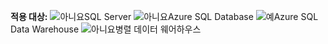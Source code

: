 <Token>**적용 대상:** ![아니요](media/no.png)SQL Server ![아니요](media/no.png)Azure SQL Database ![예](media/yes.png)Azure SQL Data Warehouse ![아니요](media/no.png)병렬 데이터 웨어하우스 </Token>

